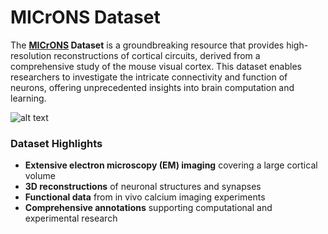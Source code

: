 # MICrONS Dataset

The **[MICrONS](https://www.microns-explorer.org/) Dataset** is a groundbreaking resource that provides high-resolution reconstructions of cortical circuits, derived from a comprehensive study of the mouse visual cortex. This dataset enables researchers to investigate the intricate connectivity and function of neurons, offering unprecedented insights into brain computation and learning.

![alt text](microns_readme2.png)

### Dataset Highlights
- **Extensive electron microscopy (EM) imaging** covering a large cortical volume
- **3D reconstructions** of neuronal structures and synapses
- **Functional data** from in vivo calcium imaging experiments
- **Comprehensive annotations** supporting computational and experimental research